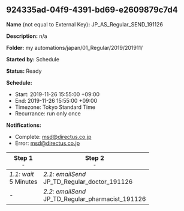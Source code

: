 ## 924335ad-04f9-4391-bd69-e2609879c7d4

**Name** (not equal to External Key)**:** JP_AS_Regular_SEND_191126

**Description:** n/a

**Folder:** my automations/japan/01_Regular/2019/201911/

**Started by:** Schedule

**Status:** Ready

**Schedule:**

* Start: 2019-11-26 15:55:00 +09:00
* End: 2019-11-26 15:55:00 +09:00
* Timezone: Tokyo Standard Time
* Recurrance: run only once

**Notifications:**

* Complete: msd@directus.co.jp
* Error: msd@directus.co.jp

| Step 1<br>_<small>-</small>_ | Step 2<br>_<small>-</small>_ |
| --- | --- |
| _1.1: wait_<br>5 Minutes | _2.1: emailSend_<br>JP_TD_Regular_doctor_191126 |
| - | _2.2: emailSend_<br>JP_TD_Regular_pharmacist_191126 |
